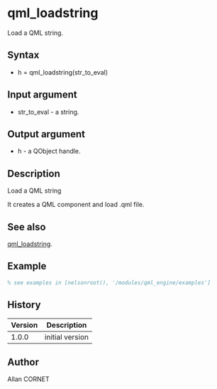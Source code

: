 # qml_loadstring

Load a QML string.

## Syntax

- h = qml_loadstring(str_to_eval)

## Input argument

- str_to_eval - a string.

## Output argument

- h - a QObject handle.

## Description

  <p>Load a QML string</p>
  <p>It creates a QML component and load .qml file.</p>

## See also

[qml_loadstring](qml_loadstring.md).

## Example

```matlab
% see examples in [nelsonroot(), '/modules/qml_engine/examples']
```

## History

| Version | Description     |
| ------- | --------------- |
| 1.0.0   | initial version |

## Author

Allan CORNET
